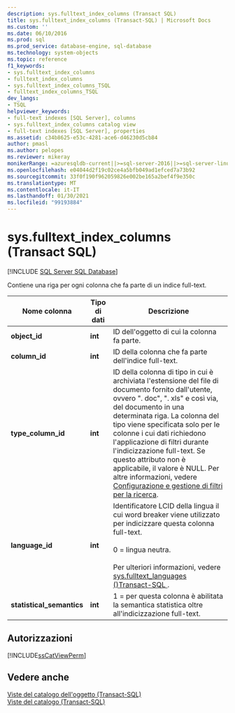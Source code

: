 ```yaml
---
description: sys.fulltext_index_columns (Transact SQL)
title: sys.fulltext_index_columns (Transact-SQL) | Microsoft Docs
ms.custom: ''
ms.date: 06/10/2016
ms.prod: sql
ms.prod_service: database-engine, sql-database
ms.technology: system-objects
ms.topic: reference
f1_keywords:
- sys.fulltext_index_columns
- fulltext_index_columns
- sys.fulltext_index_columns_TSQL
- fulltext_index_columns_TSQL
dev_langs:
- TSQL
helpviewer_keywords:
- full-text indexes [SQL Server], columns
- sys.fulltext_index_columns catalog view
- full-text indexes [SQL Server], properties
ms.assetid: c34b8625-e53c-4281-ace6-d46230d5cb84
author: pmasl
ms.author: pelopes
ms.reviewer: mikeray
monikerRange: =azuresqldb-current||>=sql-server-2016||>=sql-server-linux-2017||=azuresqldb-mi-current
ms.openlocfilehash: e04044d2f19c02ce4a5bfb049ad1efced7a73b92
ms.sourcegitcommit: 33f0f190f962059826e002be165a2bef4f9e350c
ms.translationtype: MT
ms.contentlocale: it-IT
ms.lasthandoff: 01/30/2021
ms.locfileid: "99193884"
---
```

# <a name="sysfulltext_index_columns-transact-sql"></a>sys.fulltext_index_columns (Transact SQL)

[!INCLUDE [SQL Server SQL Database](../../includes/applies-to-version/sql-asdb.md)]

  Contiene una riga per ogni colonna che fa parte di un indice full-text.    
 
|Nome colonna|Tipo di dati|Descrizione|  
|-----------------|---------------|-----------------|  
|**object_id**|**int**|ID dell'oggetto di cui la colonna fa parte.|  
|**column_id**|**int**|ID della colonna che fa parte dell'indice full-text.|  
|**type_column_id**|**int**|ID della colonna di tipo in cui è archiviata l'estensione del file di documento fornito dall'utente, ovvero ". doc", ". xls" e così via, del documento in una determinata riga. La colonna del tipo viene specificata solo per le colonne i cui dati richiedono l'applicazione di filtri durante l'indicizzazione full-text. Se questo attributo non è applicabile, il valore è NULL. Per altre informazioni, vedere [Configurazione e gestione di filtri per la ricerca](../../relational-databases/search/configure-and-manage-filters-for-search.md).|  
|**language_id**|**int**|Identificatore LCID della lingua il cui word breaker viene utilizzato per indicizzare questa colonna full-text.<br /><br /> 0 = lingua neutra.<br /><br /> Per ulteriori informazioni, vedere [sys.fulltext_languages &#40;&#41;Transact-SQL ](../../relational-databases/system-catalog-views/sys-fulltext-languages-transact-sql.md).|  
|**statistical_semantics**|**int**|1 = per questa colonna è abilitata la semantica statistica oltre all'indicizzazione full-text.|  
  
## <a name="permissions"></a>Autorizzazioni  
 [!INCLUDE[ssCatViewPerm](../../includes/sscatviewperm-md.md)]  
  
## <a name="see-also"></a>Vedere anche  
 [Viste del catalogo dell'oggetto &#40;Transact-SQL&#41;](../../relational-databases/system-catalog-views/object-catalog-views-transact-sql.md)   
 [Viste del catalogo &#40;Transact-SQL&#41;](../../relational-databases/system-catalog-views/catalog-views-transact-sql.md)  
  
  
